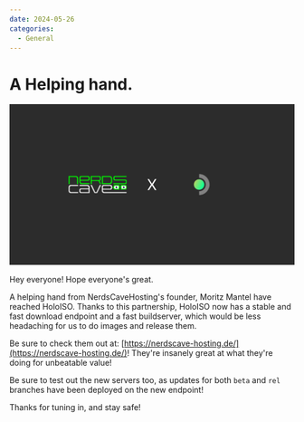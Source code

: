 ```yaml
--- 
date: 2024-05-26
categories:
  - General
---
```


# A Helping hand.

![alt text](image-2.png)

Hey everyone! Hope everyone's great.

A helping hand from NerdsCaveHosting's founder, Moritz Mantel have reached HoloISO.
Thanks to this partnership, HoloISO now has a stable and fast download endpoint and a fast buildserver, which would be less headaching for us to do images and release them.

Be sure to check them out at: [https://nerdscave-hosting.de/](https://nerdscave-hosting.de/)! They're insanely great at what they're doing for unbeatable value!

Be sure to test out the new servers too, as updates for both `beta` and `rel` branches have been deployed on the new endpoint!

Thanks for tuning in, and stay safe!